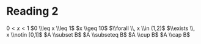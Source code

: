 # Reading 2

$0 < x < 1$
$0 \\leq x \\leq 1$
$x \\geq 10$
$\\forall \\, x \\in (1,2)$
$\\exists \\, x \\notin [0,1]$
$A \\subset B$
$A \\subseteq B$
$A \\cup B$
$A \\cap B$
